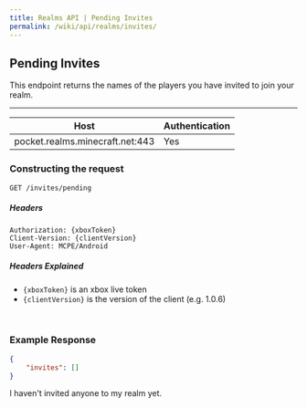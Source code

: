 ```yaml
---
title: Realms API | Pending Invites
permalink: /wiki/api/realms/invites/
---
```

## Pending Invites
This endpoint returns the names of the players you have invited to join your realm.

---

|Host|Authentication|
|----|--------------|
|pocket.realms.minecraft.net:443|Yes|
  
### Constructing the request
```
GET /invites/pending
```
  
##### Headers
```http
Authorization: {xboxToken}
Client-Version: {clientVersion}
User-Agent: MCPE/Android
```
  
##### Headers Explained
* `{xboxToken}` is an xbox live token  
* `{clientVersion}` is the version of the client (e.g. 1.0.6)  
  
<br>

### Example Response
  
```json
{
	"invites": []
}
```

I haven't invited anyone to my realm yet.
